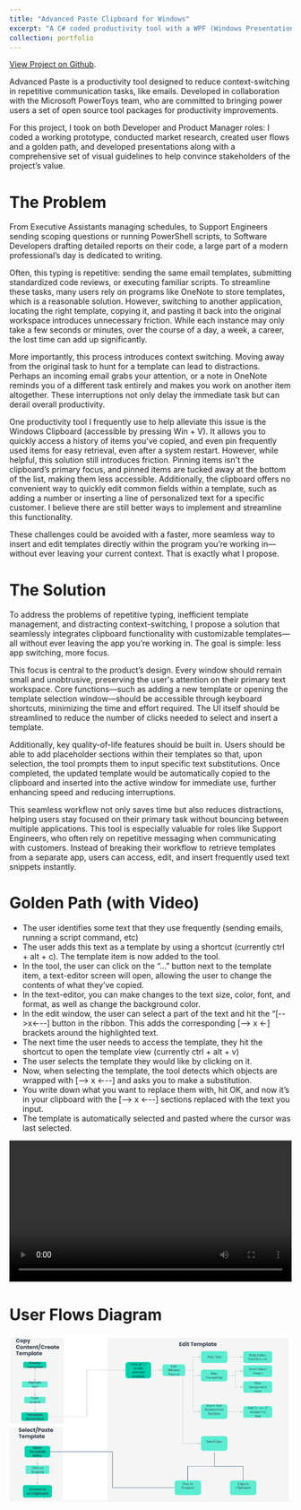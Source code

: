 ```yaml
---
title: "Advanced Paste Clipboard for Windows"
excerpt: "A C# coded productivity tool with a WPF (Windows Presentation Foundation) UI. Designed to reduce context-switching in repetitive communication tasks, like emails and scripting. Developed in collaboration with the Microsoft PowerToys team, who are committed to bringing power users a set of open source tool packages for productivity improvements. (2024)"
collection: portfolio
---
```

[View Project on Github](https://github.com/diogoviveiros/EnhancedClipboardWPF). 

Advanced Paste is a productivity tool designed to reduce context-switching in repetitive communication tasks, like emails. Developed in collaboration with the Microsoft PowerToys team, who are committed to bringing power users a set of open source tool packages for productivity improvements.

For this project, I took on both Developer and Product Manager roles: I coded a working prototype, conducted market research, created user flows and a golden path, and developed presentations along with a comprehensive set of visual guidelines to help convince stakeholders of the project’s value.

# The Problem
From Executive Assistants managing schedules, to Support Engineers sending scoping questions or running PowerShell scripts, to Software Developers drafting detailed reports on their code, a large part of a modern professional’s day is dedicated to writing.

Often, this typing is repetitive: sending the same email templates, submitting standardized code reviews, or executing familiar scripts. To streamline these tasks, many users rely on programs like OneNote to store templates, which is a reasonable solution. However, switching to another application, locating the right template, copying it, and pasting it back into the original workspace introduces unnecessary friction. While each instance may only take a few seconds or minutes, over the course of a day, a week, a career, the lost time can add up significantly.

More importantly, this process introduces context switching. Moving away from the original task to hunt for a template can lead to distractions. Perhaps an incoming email grabs your attention, or a note in OneNote reminds you of a different task entirely and makes you work on another item altogether. These interruptions not only delay the immediate task but can derail overall productivity.

One productivity tool I frequently use to help alleviate this issue is the Windows Clipboard (accessible by pressing Win + V). It allows you to quickly access a history of items you've copied, and even pin frequently used items for easy retrieval, even after a system restart. However, while helpful, this solution still introduces friction. Pinning items isn't the clipboard’s primary focus, and pinned items are tucked away at the bottom of the list, making them less accessible. Additionally, the clipboard offers no convenient way to quickly edit common fields within a template, such as adding a number or inserting a line of personalized text for a specific customer. I believe there are still better ways to implement and streamline this functionality.

These challenges could be avoided with a faster, more seamless way to insert and edit templates directly within the program you’re working in—without ever leaving your current context. That is exactly what I propose. 

# The Solution

To address the problems of repetitive typing, inefficient template management, and distracting context-switching, I propose a solution that seamlessly integrates clipboard functionality with customizable templates—all without ever leaving the app you’re working in. The goal is simple: less app switching, more focus.

This focus is central to the product’s design. Every window should remain small and unobtrusive, preserving the user's attention on their primary text workspace. Core functions—such as adding a new template or opening the template selection window—should be accessible through keyboard shortcuts, minimizing the time and effort required. The UI itself should be streamlined to reduce the number of clicks needed to select and insert a template.

Additionally, key quality-of-life features should be built in. Users should be able to add placeholder sections within their templates so that, upon selection, the tool prompts them to input specific text substitutions. Once completed, the updated template would be automatically copied to the clipboard and inserted into the active window for immediate use, further enhancing speed and reducing interruptions.

This seamless workflow not only saves time but also reduces distractions, helping users stay focused on their primary task without bouncing between multiple applications. This tool is especially valuable for roles like Support Engineers, who often rely on repetitive messaging when communicating with customers. Instead of breaking their workflow to retrieve templates from a separate app, users can access, edit, and insert frequently used text snippets instantly.

# Golden Path (with Video)

- The user identifies some text that they use frequently (sending emails, running a script command, etc)
- The user adds this text as a template by using a shortcut (currently ctrl + alt + c). The template item is now added to the tool.
-	In the tool, the user can click on the “…” button next to the template item, a text-editor screen will open, allowing the user to change the contents of what they’ve copied.
-	In the text-editor, you can make changes to the text size, color, font, and format, as well as change the background color. 
-	In the edit window, the user can select a part of the text and hit the “[-->x←--] button in the ribbon. This adds the corresponding [--> x ←] brackets around the highlighted text.
-	The next time the user needs to access the template, they hit the shortcut to open the template view (currently ctrl + alt + v)
-	The user selects the template they would like by clicking on it.
-	Now, when selecting the template, the tool detects which objects are wrapped with [--> x ←--] and asks you to make a substitution. 
-	You write down what you want to replace them with, hit OK, and now it’s in your clipboard with the [--> x ←--] sections replaced with the text you input.
-	The template is automatically selected and pasted where the cursor was last selected.

<video width="100%" controls>
  <source src="/images/PowerClipboardGoldenPath.mp4" type="video/mp4">
  Your browser does not support the video tag.
</video>

# User Flows Diagram 

<img src ="/images/Advanced_Paste_User_Flows.png">
